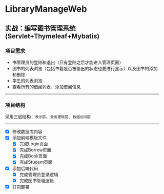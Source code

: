 # LibraryManageWeb

## 实战：编写图书管理系统 (Servlet+Thymeleaf+Mybatis)

### 项目需求
+ 书管理员的登陆和退出（只有登陆之后才能进入管理页面）
+ 图书的列表浏览（包括书籍是否被借出的状态也要进行显示）以及图书的添加和删除
+ 学生的列表浏览
+ 查看所有的借阅列表，添加借阅信息

---

### 项目结构

采用三层结构：`表示层`、`业务逻辑层`、`数据访问层`

---

+ [x] 修改数据库内容
+ [x] 添加前端模板文件
  + [x] 完成Login页面
  + [x] 完成Borrow页面
  + [x] 完成Book页面
  + [x] 完成Student页面
+ [x] 添加后端代码
    + [x] 完成管理员登录逻辑
    + [x] 完成图书管理逻辑
+ [x] 打包部署
